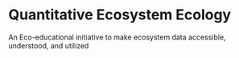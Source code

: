 # Quantitative Ecosystem Ecology
An Eco-educational initiative to make ecosystem data accessible, understood, and utilized 
